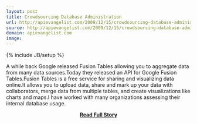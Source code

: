 ```yaml
---
layout: post
title: Crowdsourcing Database Administration
url: http://apievangelist.com/2009/12/15/crowdsourcing-database-administration/
source: http://apievangelist.com/2009/12/15/crowdsourcing-database-administration/
domain: apievangelist.com
image: 
---
```

{% include JB/setup %}<p>A while back Google released Fusion Tables allowing you to aggregate data from many data sources.Today they released an API for Google Fusion Tables.Fusion Tables is a free service for sharing and visualizing data online.It allows you to upload data, share and mark up your data with collaborators, merge data from multiple tables, and create visualizations like charts and maps.I have worked with many organizations assessing their internal database usage.</p>
<center><p><a href="http://apievangelist.com/2009/12/15/crowdsourcing-database-administration/" style='padding:25px; font-sze:18px; font-weight: bold;'>Read Full Story</a></p></center>

